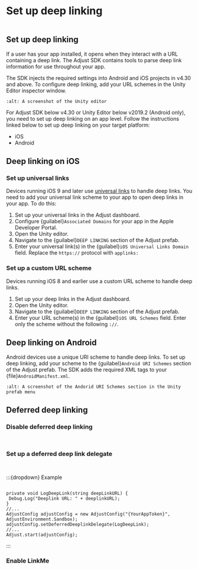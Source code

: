 # Set up deep linking

```{include} ../../../fragments/feature-intros/deep-links.md
```

## Set up deep linking

If a user has your app installed, it opens when they interact with a URL containing a deep link. The Adjust SDK contains tools to parse deep link information for use throughout your app.

The SDK injects the required settings into Android and iOS projects in v4.30 and above. To configure deep linking, add your URL schemes in the Unity Editor inspector window.

```{image} https://images.ctfassets.net/5s247im0esyq/4zj31Hg4AXE8WDKKqbz5xM/1535bc4d75e1b4ad826c002c7e9fe61a/ios_deeplinks.png
:alt: A screenshot of the Unity editor
```

For Adjust SDK below v4.30 or Unity Editor below v2019.2 (Android only), you need to set up deep linking on an app level. Follow the instructions linked below to set up deep linking on your target platform:

- iOS
- Android

## Deep linking on iOS

### Set up universal links

Devices running iOS 9 and later use [universal links](https://developer.apple.com/library/ios/documentation/General/Conceptual/AppSearch/UniversalLinks.html) to handle deep links. You need to add your universal link scheme to your app to open deep links in your app. To do this:

1. Set up your universal links in the Adjust dashboard.
2. Configure {guilabel}`Associated Domains` for your app in the Apple Developer Portal.
3. Open the Unity editor.
4. Navigate to the {guilabel}`DEEP LINKING` section of the Adjust prefab.
5. Enter your universal link(s) in the {guilabel}`iOS Universal Links Domain` field. Replace the `https://` protocol with `applinks:`

### Set up a custom URL scheme

Devices running iOS 8 and earlier use a custom URL scheme to handle deep links. 

1. Set up your deep links in the Adjust dashboard.
2. Open the Unity editor.
3. Navigate to the {guilabel}`DEEP LINKING` section of the Adjust prefab.
4. Enter your URL scheme(s) in the {guilabel}`iOS URL Schemes` field. Enter only the scheme without the following `://`.

## Deep linking on Android

Android devices use a unique URI scheme to handle deep links. To set up deep linking, add your scheme to the {guilabel}`Android URI Schemes` section of the Adjust prefab. The SDK adds the required XML tags to your {file}`AndroidManifest.xml`.

```{image} https://images.ctfassets.net/5s247im0esyq/3NYo4ctARqUSwJJz7wyOjI/276b2699ef82fc0ab72989a5aaa2b347/android_uri_schemes.png
:alt: A screenshot of the Andorid URI Schemes section in the Unity prefab menu
```

## Deferred deep linking

### Disable deferred deep linking

```{include} ../../../fragments/method-intros/setlaunchdeferreddeeplink.md
```

```{include} ../../../fragments/unity/snippets/setlaunchdeferreddeeplink.md
```

### Set up a deferred deep link delegate

```{include} ../../../fragments/method-intros/setdeferreddeeplinkdelegate.md
```

```{include} ../../../fragments/unity/snippets/setdeferreddeeplinkdelegate.md
```

:::{dropdown} Example

```{include} ../../../fragments/example-intros/setdeferreddeeplinkdelegate.md
```

```{code-block} cs
private void LogDeepLink(string deepLinkURL) {
 Debug.Log("Deeplink URL: " + deeplinkURL);
}
//...
AdjustConfig adjustConfig = new AdjustConfig("{YourAppToken}", AdjustEnvironment.Sandbox);
adjustConfig.setDeferredDeeplinkDelegate(LogDeepLink);
//...
Adjust.start(adjustConfig);
```

:::

### Enable LinkMe

```{include} ../../../fragments/method-intros/setlinkmeenabled.md
```

```{include} ../../../fragments/unity/snippets/setlinkmeenabled.md
```
